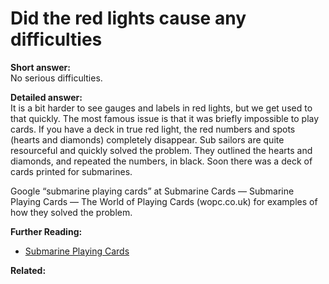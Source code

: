 # Did the red lights cause any difficulties

**Short answer:**  
  No serious difficulties.

**Detailed answer:**  
  It is a bit harder to see gauges and labels in red lights, but we get used to that quickly.  The most famous issue is that it was briefly impossible to play cards.  If you have a deck in true red light, the red numbers and spots (hearts and diamonds) completely disappear.  Sub sailors are quite resourceful and quickly solved the problem.  They outlined the hearts and diamonds, and repeated the numbers, in black.  Soon there was a deck of cards printed for submarines.  
  
  Google “submarine playing cards” at Submarine Cards — Submarine Playing Cards — The World of Playing Cards (wopc.co.uk) for examples of how they solved the problem.

**Further Reading:**
- [Submarine Playing Cards](https://www.wopc.co.uk/usa/brown-and-bigelow/submarine)

**Related:**
<!-- TODO: list 2–3 related pages like:
- [Batteries & charging](../technology/batteries-and-charging.md)
- [Crew size](../life-on-board/crew-size.md)
-->

